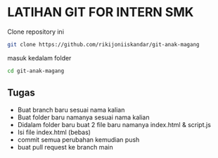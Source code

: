 # LATIHAN GIT FOR INTERN SMK

Clone repository ini
```sh
git clone https://github.com/rikijoniiskandar/git-anak-magang
```

masuk kedalam folder
```sh
cd git-anak-magang
```

## Tugas
- Buat branch baru sesuai nama kalian
- Buat folder baru namanya sesuai nama kalian
- Didalam folder baru buat 2 file baru namanya  index.html & script.js
- Isi file index.html (bebas)
- commit semua perubahan kemudian push
- buat pull request ke branch main
